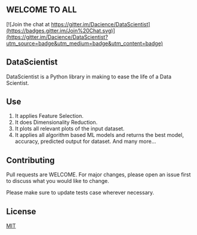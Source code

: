 ## WELCOME TO ALL

[![Join the chat at https://gitter.im/Dacience/DataScientist](https://badges.gitter.im/Join%20Chat.svg)](https://gitter.im/Dacience/DataScientist?utm_source=badge&utm_medium=badge&utm_content=badge)


## DataScientist 
DataScientist is a Python library in making to ease the life of a Data Scientist.

## Use
1. It applies Feature Selection.
2. It does Dimensionality Reduction.
3. It plots all relevant plots of the input dataset.
4. It applies all algorithm based ML models and returns the best model, accuracy, predicted output for dataset.
   And many more...

## Contributing
Pull requests are WELCOME. For major changes, please open an issue first to discuss what you would like to change.

Please make sure to update tests case wherever necessary.

## License
[MIT](https://choosealicense.com/licenses/mit/)
